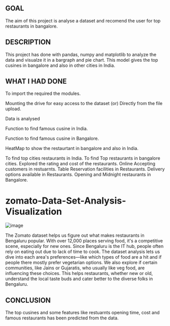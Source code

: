 ## GOAL
The aim of this project is analyse a dataset and recomend the user for top restaurants in bangalore.

## DESCRIPTION
This project has done with pandas, numpy and matplotlib to analyze the data and visualze it in a bargraph and pie chart. This model gives the top cusines in bangalore and also in other cities in India.

## WHAT I HAD DONE
To import the required the modules.

Mounting the drive for easy access to the dataset (or) Directly from the file upload.

Data is analysed

Function to find famous cusine in India.

Function to find famous cusine in Bangalore.

HeatMap to show the restaurtant in bangalore and also in India.

To find top cities restaurants in India.
To find Top restaurants in bangalore cities.
Explored the rating and cost of the restaurants.
Online Accepting customers in restuarnts.
Table Reservation facilities in Restaurants.
Delivery options available in Restaurants.
Opening and Midnight restaurants in Bangalore.

# zomato-Data-Set-Analysis-Visualization

![image](https://github.com/krantikumar2705/zomato-Data-Set-Analysis-Visualization/assets/147247839/4b8c4ed5-110b-4686-951c-8255a9f2dc05)

The Zomato dataset helps us figure out what makes restaurants in Bengaluru popular. With over 12,000 places serving food, it's a competitive scene, especially for new ones. Since Bengaluru is the IT hub, people often rely on eating out due to lack of time to cook. The dataset analysis lets us dive into each area's preferences—like which types of food are a hit and if people there mostly prefer vegetarian options. We also explore if certain communities, like Jains or Gujaratis, who usually like veg food, are influencing these choices. This helps restaurants, whether new or old, understand the local taste buds and cater better to the diverse folks in Bengaluru.

## CONCLUSION
The top cusines and some features like restuarnts opening time, cost and famous restaurants has been predicted from the data.
